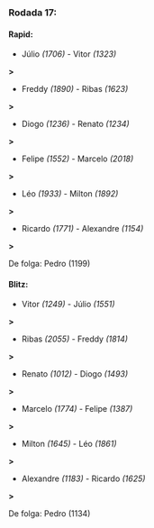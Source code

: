 ### Rodada 17:

#### Rapid:

* Júlio *(1706)*     -     Vitor *(1323)*

 **>** 
* Freddy *(1890)*     -     Ribas *(1623)*

 **>** 
* Diogo *(1236)*     -     Renato *(1234)*

 **>** 
* Felipe *(1552)*     -     Marcelo *(2018)*

 **>** 
* Léo *(1933)*     -     Milton *(1892)*

 **>** 
* Ricardo *(1771)*     -     Alexandre *(1154)*

 **>** 

De folga: Pedro (1199)

#### Blitz:

* Vitor *(1249)*     -     Júlio *(1551)*

 **>** 
* Ribas *(2055)*     -     Freddy *(1814)*

 **>** 
* Renato *(1012)*     -     Diogo *(1493)*

 **>** 
* Marcelo *(1774)*     -     Felipe *(1387)*

 **>** 
* Milton *(1645)*     -     Léo *(1861)*

 **>** 
* Alexandre *(1183)*     -     Ricardo *(1625)*

 **>** 

De folga: Pedro (1134)


